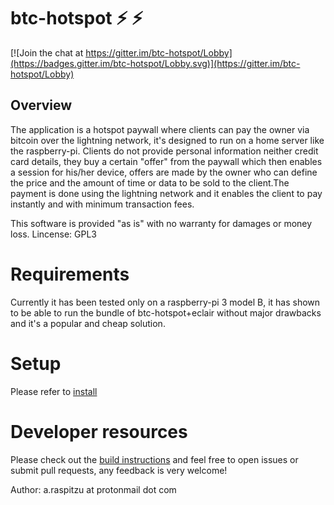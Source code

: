 # btc-hotspot :zap: :zap:

[![Join the chat at https://gitter.im/btc-hotspot/Lobby](https://badges.gitter.im/btc-hotspot/Lobby.svg)](https://gitter.im/btc-hotspot/Lobby)
## Overview

The application is a hotspot paywall where clients can pay the owner via bitcoin over the lightning network, it's designed
to run on a home server like the raspberry-pi. Clients do not provide personal information neither credit card details, 
they buy a certain "offer" from the paywall which then enables a session for his/her device, offers are made by the owner who can 
define the price and the amount of time or data to be sold to the client.The payment is done using the lightning network
and it enables the client to pay instantly and with minimum transaction fees. 

This software is provided "as is" with no warranty for damages or money loss. Lincense: GPL3

# Requirements
Currently it has been tested only on a raspberry-pi 3 model B, it has shown to be able to run the bundle of btc-hotspot+eclair without
major drawbacks and it's a popular and cheap solution. 

# Setup
Please refer to [install](https://github.com/araspitzu/btc-hotspot/blob/master/INSTALL.md)

# Developer resources
Please check out the [build instructions](https://github.com/araspitzu/btc-hotspot/blob/master/BUILD.md) and feel free to open
issues or submit pull requests, any feedback is very welcome!

Author: a.raspitzu at protonmail dot com